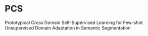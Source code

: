 # PCS
Prototypical Cross Domain Self-Supervised Learning for Few-shot Unsupervised  Domain Adaptation in Semantic Segmentation


